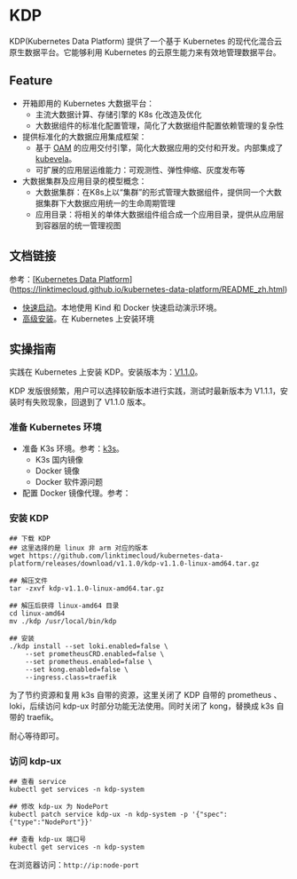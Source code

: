 # KDP

KDP(Kubernetes Data Platform) 提供了一个基于 Kubernetes 的现代化混合云原生数据平台。它能够利用 Kubernetes 的云原生能力来有效地管理数据平台。

## Feature

- 开箱即用的 Kubernetes 大数据平台：
  - 主流大数据计算、存储引擎的 K8s 化改造及优化
  - 大数据组件的标准化配置管理，简化了大数据组件配置依赖管理的复杂性
- 提供标准化的大数据应用集成框架：
  - 基于 [OAM](https://oam.dev/) 的应用交付引擎，简化大数据应用的交付和开发。内部集成了 [kubevela](https://kubevela.net/zh/)。
  - 可扩展的应用层运维能力：可观测性、弹性伸缩、灰度发布等
- 大数据集群及应用目录的模型概念：
  - 大数据集群：在K8s上以“集群”的形式管理大数据组件，提供同一个大数据集群下大数据应用统一的生命周期管理
  - 应用目录：将相关的单体大数据组件组合成一个应用目录，提供从应用层到容器层的统一管理视图

## 文档链接

参考：[[Kubernetes Data Platform](https://linktimecloud.github.io/kubernetes-data-platform/)](https://linktimecloud.github.io/kubernetes-data-platform/README_zh.html)

* [快速启动](https://linktimecloud.github.io/kubernetes-data-platform/docs/zh/getting-started/quick-start.html)。本地使用 Kind 和 Docker 快速启动演示环境。
* [高级安装](https://linktimecloud.github.io/kubernetes-data-platform/docs/zh/getting-started/advanced-install.html)。在 Kubernetes 上安装环境

## 实操指南

实践在 Kubernetes 上安装 KDP。安装版本为：[V1.1.0](https://github.com/linktimecloud/kubernetes-data-platform/releases/tag/v1.1.0)。

KDP 发版很频繁，用户可以选择较新版本进行实践，测试时最新版本为 V1.1.1，安装时有失败现象，回退到了 V1.1.0 版本。

### 准备 Kubernetes 环境

* 准备 K3s 环境。参考：[k3s](../env/install/k3s.md)。
  * K3s 国内镜像
  * Docker 镜像
  * Docker 软件源问题
* 配置 Docker 镜像代理。参考：

### 安装 KDP

```shell
## 下载 KDP
## 这里选择的是 linux 非 arm 对应的版本
wget https://github.com/linktimecloud/kubernetes-data-platform/releases/download/v1.1.0/kdp-v1.1.0-linux-amd64.tar.gz

## 解压文件
tar -zxvf kdp-v1.1.0-linux-amd64.tar.gz

## 解压后获得 linux-amd64 目录
cd linux-amd64
mv ./kdp /usr/local/bin/kdp

## 安装
./kdp install --set loki.enabled=false \
	--set prometheusCRD.enabled=false \
	--set prometheus.enabled=false \
	--set kong.enabled=false \
	--ingress.class=traefik
```

为了节约资源和复用 k3s 自带的资源，这里关闭了 KDP 自带的 prometheus 、loki，后续访问 kdp-ux 时部分功能无法使用。同时关闭了 kong，替换成 k3s 自带的 traefik。

耐心等待即可。

### 访问 kdp-ux

```shell
## 查看 service
kubectl get services -n kdp-system

## 修改 kdp-ux 为 NodePort
kubectl patch service kdp-ux -n kdp-system -p '{"spec":{"type":"NodePort"}}'

## 查看 kdp-ux 端口号
kubectl get services -n kdp-system
```

在浏览器访问：`http://ip:node-port`